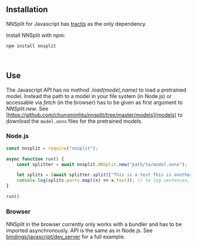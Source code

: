 ## Installation

NNSplit for Javascript has [tractjs](https://github.com/chungminhtu/tractjs) as the only dependency.

Install NNSplit with npm: 


```bash
npm install nnsplit
```

&nbsp;

## Use

The Javascript API has no method *.load(model_name)* to load a pretrained model. Instead the path to a model in your file system (in Node.js) or accessable via *fetch* (in the browser) has to be given as first argument to *NNSplit.new*. See [https://github.com/chungminhtu/nnsplit/tree/master/models](models) to download the `model.onnx` files for the pretrained models.

### Node.js

```js
const nnsplit = require("nnsplit");

async function run() {
    const splitter = await nnsplit.NNSplit.new("path/to/model.onnx");

    let splits = (await splitter.split(["This is a test This is another test."]))[0];
    console.log(splits.parts.map((x) => x.text)); // to log sentences, or x.parts to get the smaller subsplits
}

run()
```

### Browser

NNSplit in the browser currently only works with a bundler and has to be imported asynchronously. API is the same as in Node.js. See [bindings/javascript/dev_server](https://github.com/chungminhtu/nnsplit/tree/master/bindings/javascript/dev_server) for a full example.